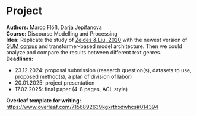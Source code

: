 # Project 

**Authors:** Marco Flöß, Darja Jepifanova  
**Course:** Discourse Modelling and Processing  
**Idea:** Replicate the study of [Zeldes & Liu, 2020](https://github.com/ydarja/disco-project/blob/main/zeldes_liu_2020.pdf) with the newest version of [GUM corpus](https://github.com/amir-zeldes/gum/tree/master/rst/dependencies) and transformer-based model architecture. Then we could analyze and compare the results between different text genres.  
**Deadlines:**
 - 23.12.2024: proposal submission (research question(s), datasets to use, proposed method(s), a plan of division of labor)
 - 20.01.2025: project presentation
 - 17.02.2025: final paper (4-8 pages, ACL style)

**Overleaf template for writing:** https://www.overleaf.com/7156892639kgxrthxdwhcs#014394  
